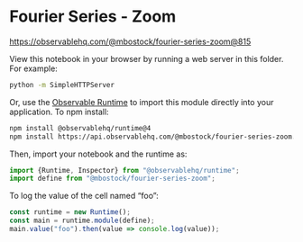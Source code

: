 # Fourier Series - Zoom

https://observablehq.com/@mbostock/fourier-series-zoom@815

View this notebook in your browser by running a web server in this folder. For
example:

~~~sh
python -m SimpleHTTPServer
~~~

Or, use the [Observable Runtime](https://github.com/observablehq/runtime) to
import this module directly into your application. To npm install:

~~~sh
npm install @observablehq/runtime@4
npm install https://api.observablehq.com/@mbostock/fourier-series-zoom.tgz?v=3
~~~

Then, import your notebook and the runtime as:

~~~js
import {Runtime, Inspector} from "@observablehq/runtime";
import define from "@mbostock/fourier-series-zoom";
~~~

To log the value of the cell named “foo”:

~~~js
const runtime = new Runtime();
const main = runtime.module(define);
main.value("foo").then(value => console.log(value));
~~~
